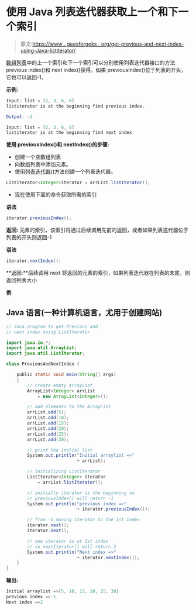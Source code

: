 # 使用 Java 列表迭代器获取上一个和下一个索引

> 原文:[https://www . geesforgeks . org/get-previous-and-next-index-using-Java-listiterator/](https://www.geeksforgeeks.org/get-previous-and-next-index-using-java-listiterator/)

[数组列表](https://www.geeksforgeeks.org/arraylist-in-java/)中的上一个索引和下一个索引可以分别使用列表迭代器接口的方法 previous index()和 next index()获得。如果 previousIndex()位于列表的开头，它也可以返回-1。

**示例:**

```java
Input: list = [2, 3, 6, 8]
listiterator is at the beginning find previous index.

Output: -1

Input: list = [2, 3, 6, 8]
listiterator is at the beginning find next index.
```

**使用 previousIndex()和 nextIndex()的步骤:**

*   创建一个空数组列表
*   向数组列表中添加元素。
*   使用[列表迭代器()](https://www.geeksforgeeks.org/arraylist-listiterator-method-in-java-with-examples/)方法创建一个列表迭代器。

```java
Listiterator<Integer>iterator = arrList.listIterator();
```

*   现在使用下面的命令获取所需的索引

**语法**

```java
iterator.previousIndex();
```

**返回:** 元素的索引，该索引将通过后续调用先前的返回，或者如果列表迭代器位于列表的开头则返回-1

**语法**

```java
iterator.nextIndex();
```

**返回:**后续调用 next 将返回的元素的索引，如果列表迭代器在列表的末尾，则返回列表大小

**例**

## Java 语言(一种计算机语言，尤用于创建网站)

```java
// Java program to get Previous and
// next index using ListIterator

import java.io.*;
import java.util.ArrayList;
import java.util.ListIterator;

class PreviousAndNextIndex {

    public static void main(String[] args)
    {
        // create empty ArrayList
        ArrayList<Integer> arrList
            = new ArrayList<Integer>();

        // add elements to the ArrayList
        arrList.add(5);
        arrList.add(10);
        arrList.add(15);
        arrList.add(20);
        arrList.add(25);
        arrList.add(30);

        // print the initial list
        System.out.println("Initial arraylist =>"
                           + arrList);

        // initializing ListIterator
        ListIterator<Integer> iterator
            = arrList.listIterator();

        // initially iterator is the beginning so
        // previousIndex() will return -1
        System.out.println("previous index =>"
                           + iterator.previousIndex());

        // from -1 moving iterator to the 1st index
        iterator.next();
        iterator.next();

        // now iterator is at 1st index 
        // so nextIterator() will return 2
        System.out.println("Next index =>"
                           + iterator.nextIndex());
    }
}
```

**输出:**

```java
Initial arraylist =>[5, 10, 15, 20, 25, 30]
previous index =>-1
Next index =>2
```